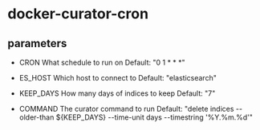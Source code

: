 # docker-curator-cron

## parameters
* CRON
  What schedule to run on
  Default: "0 1 * * *"

* ES_HOST
  Which host to connect to
  Default: "elasticsearch"

* KEEP_DAYS
  How many days of indices to keep
  Default: "7"

* COMMAND
  The curator command to run
  Default: "delete indices --older-than ${KEEP_DAYS} --time-unit days --timestring '%Y.%m.%d'"
